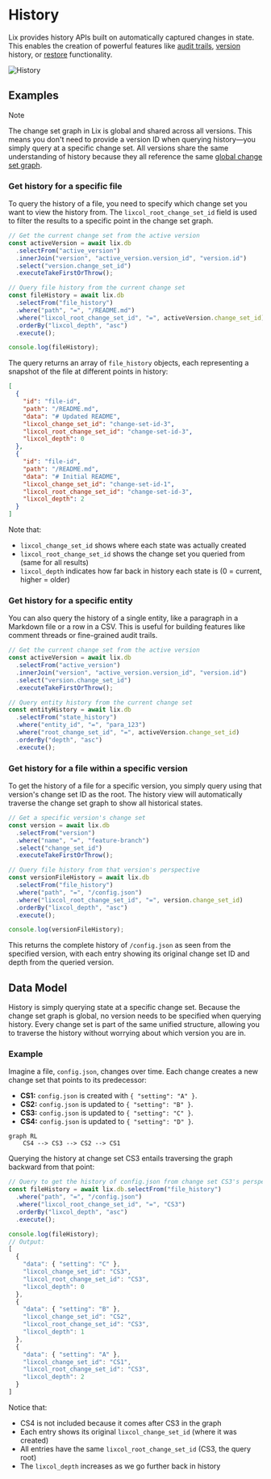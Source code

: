 # History

Lix provides history APIs built on automatically captured changes in state. This enables the creation of powerful features like [audit trails](./attribution.md), [version](./versions.md) history, or [restore](./restore.md) functionality.

![History](/history.svg)

## Examples

> [!NOTE]
> The change set graph in Lix is global and shared across all versions. This means you don't need to provide a version ID when querying history—you simply query at a specific change set. All versions share the same understanding of history because they all reference the same [global change set graph](../architecture.md#core-data-model).

### Get history for a specific file

To query the history of a file, you need to specify which change set you want to view the history from. The `lixcol_root_change_set_id` field is used to filter the results to a specific point in the change set graph.

```ts
// Get the current change set from the active version
const activeVersion = await lix.db
  .selectFrom("active_version")
  .innerJoin("version", "active_version.version_id", "version.id")
  .select("version.change_set_id")
  .executeTakeFirstOrThrow();

// Query file history from the current change set
const fileHistory = await lix.db
  .selectFrom("file_history")
  .where("path", "=", "/README.md")
  .where("lixcol_root_change_set_id", "=", activeVersion.change_set_id)
  .orderBy("lixcol_depth", "asc")
  .execute();

console.log(fileHistory);
```

The query returns an array of `file_history` objects, each representing a snapshot of the file at different points in history:

```json
[
  {
    "id": "file-id",
    "path": "/README.md",
    "data": "# Updated README",
    "lixcol_change_set_id": "change-set-id-3",
    "lixcol_root_change_set_id": "change-set-id-3",
    "lixcol_depth": 0
  },
  {
    "id": "file-id",
    "path": "/README.md",
    "data": "# Initial README",
    "lixcol_change_set_id": "change-set-id-1",
    "lixcol_root_change_set_id": "change-set-id-3",
    "lixcol_depth": 2
  }
]
```

Note that:
- `lixcol_change_set_id` shows where each state was actually created
- `lixcol_root_change_set_id` shows the change set you queried from (same for all results)
- `lixcol_depth` indicates how far back in history each state is (0 = current, higher = older)

### Get history for a specific entity

You can also query the history of a single entity, like a paragraph in a Markdown file or a row in a CSV. This is useful for building features like comment threads or fine-grained audit trails.

```ts
// Get the current change set from the active version
const activeVersion = await lix.db
  .selectFrom("active_version")
  .innerJoin("version", "active_version.version_id", "version.id")
  .select("version.change_set_id")
  .executeTakeFirstOrThrow();

// Query entity history from the current change set
const entityHistory = await lix.db
  .selectFrom("state_history")
  .where("entity_id", "=", "para_123")
  .where("root_change_set_id", "=", activeVersion.change_set_id)
  .orderBy("depth", "asc")
  .execute();
```

### Get history for a file within a specific version

To get the history of a file for a specific version, you simply query using that version's change set ID as the root. The history view will automatically traverse the change set graph to show all historical states.

```ts
// Get a specific version's change set
const version = await lix.db
  .selectFrom("version")
  .where("name", "=", "feature-branch")
  .select("change_set_id")
  .executeTakeFirstOrThrow();

// Query file history from that version's perspective
const versionFileHistory = await lix.db
  .selectFrom("file_history")
  .where("path", "=", "/config.json")
  .where("lixcol_root_change_set_id", "=", version.change_set_id)
  .orderBy("lixcol_depth", "asc")
  .execute();

console.log(versionFileHistory);
```

This returns the complete history of `/config.json` as seen from the specified version, with each entry showing its original change set ID and depth from the queried version.

## Data Model

History is simply querying state at a specific change set. Because the change set graph is global, no version needs to be specified when querying history. Every change set is part of the same unified structure, allowing you to traverse the history without worrying about which version you are in.

### Example 

Imagine a file, `config.json`, changes over time. Each change creates a new change set that points to its predecessor:

- **CS1:** `config.json` is created with `{ "setting": "A" }`.
- **CS2:** `config.json` is updated to `{ "setting": "B" }`.
- **CS3:** `config.json` is updated to `{ "setting": "C" }`.
- **CS4:** `config.json` is updated to `{ "setting": "D" }`.

```mermaid
graph RL
    CS4 --> CS3 --> CS2 --> CS1
```

Querying the history at change set CS3 entails traversing the graph backward from that point:

```ts
// Query to get the history of config.json from change set CS3's perspective
const fileHistory = await lix.db.selectFrom("file_history")
  .where("path", "=", "/config.json")
  .where("lixcol_root_change_set_id", "=", "CS3")
  .orderBy("lixcol_depth", "asc")
  .execute();

console.log(fileHistory);
// Output:
[
  { 
    "data": { "setting": "C" },
    "lixcol_change_set_id": "CS3",
    "lixcol_root_change_set_id": "CS3",
    "lixcol_depth": 0
  },
  { 
    "data": { "setting": "B" },
    "lixcol_change_set_id": "CS2", 
    "lixcol_root_change_set_id": "CS3",
    "lixcol_depth": 1
  },
  { 
    "data": { "setting": "A" },
    "lixcol_change_set_id": "CS1",
    "lixcol_root_change_set_id": "CS3", 
    "lixcol_depth": 2
  }
]
```

Notice that:
- CS4 is not included because it comes after CS3 in the graph
- Each entry shows its original `lixcol_change_set_id` (where it was created)
- All entries have the same `lixcol_root_change_set_id` (CS3, the query root)
- The `lixcol_depth` increases as we go further back in history